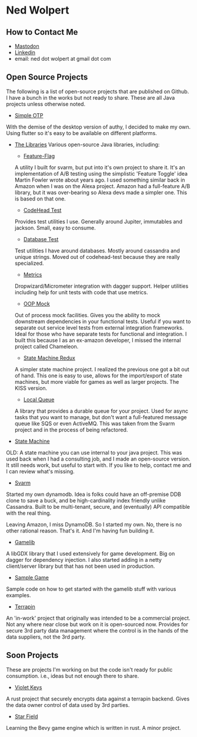 # Ned Wolpert

## How to Contact Me
- <a rel="me" href="https://hachyderm.io/@CodeHead">Mastodon</a>
- <a href="https://www.linkedin.com/in/wolpert">Linkedin</a>
- email: ned dot wolpert at gmail dot com

## Open Source Projects

The following is a list of open-source projects that are published on Github. I
have a bunch in the works but not ready to share. These are all Java projects unless
otherwise noted.

* [Simple OTP](https://github.com/Simple-OTP/simple-otp)

With the demise of the desktop version of authy, I decided to make my own.
Using flutter so it's easy to be available on different platforms. 

* [The Libraries](https://github.com/wolpert/libraries/)
Various open-source Java libraries, including:

	* [Feature-Flag](https://github.com/wolpert/libraries/tree/main/feature-flag)

	A utility I built for svarm, but put into it's own project to share
	it.  It's an implementation of A/B testing using the simplistic
	'Feature Toggle' idea Martin Fowler wrote about years ago. I used
	something similar back in Amazon when I was on the Alexa
	project. Amazon had a full-feature A/B library, but it was
	over-bearing so Alexa devs made a simpler one. This is based on that
	one.

    * [CodeHead Test](https://github.com/wolpert/libraries/tree/main/codehead-test)

	Provides test utilities I use. Generally around Jupiter, immutables and
	jackson. Small, easy to consume.


	* [Database Test](https://github.com/wolpert/libraries/tree/main/database-test)

	Test utilities I have around databases. Mostly around cassandra and unique
	strings. Moved out of codehead-test because they are really specialized.

	* [Metrics](https://github.com/wolpert/libraries/tree/main/metrics)

	Dropwizard/Micrometer integration with dagger support. Helper utilities
	including help for unit tests with code that use metrics.

	* [OOP Mock](https://github.com/wolpert/libraries/tree/main/oop-mock)

	Out of process mock facilities. Gives you the ability to mock downstream dependencies
	in your functional tests. Useful if you want to separate out service level
	tests from external integration frameworks. Ideal for those who have separate
	tests for functional and integration. I built this because I as an ex-amazon
	developer, I missed the internal project called Chameleon.

	* [State Machine Redux](https://github.com/wolpert/libraries/tree/main/state-machine-redux)

	A simpler state machine project. I realized the previous one got a bit out
	of hand. This one is easy to use, allows for the import/export of state
	machines, but more viable for games as well as larger projects. The KISS
	version.

	* [Local Queue](https://github.com/wolpert/libraries/tree/main/local-queue)

	A library that provides a durable queue for your project. Used for async
	tasks that you want to manage, but don't want a full-featured message
	queue like SQS or even ActiveMQ. This was taken from the Svarm project
	and in the process of being refactored.


* [State Machine](https://github.com/wolpert/statemachine)

OLD: A state machine you can use internal to your java project. This was used
back when I had a consulting job, and I made an open-source version. It still
needs work, but useful to start with. If you like to help, contact me and I
can review what's missing.


* [Svarm](https://github.com/wolpert/svarm)

Started my own dynamodb. Idea is folks could have an off-premise DDB clone to
save a buck, and be high-cardinality index friendly unlike Cassandra.
Built to be multi-tenant, secure, and (eventually) API compatible with the real thing.

Leaving Amazon, I miss DynamoDB. So I started my own. No, there is no other 
rational reason. That's it. And I'm having fun building it.


* [Gamelib](https://github.com/wolpert/gamelib)

A libGDX library that I used extensively for game development. Big on dagger
for dependency injection. I also started adding in a netty client/server 
library but that has not been used in production.

* [Sample Game](https://github.com/wolpert/sample-game)

Sample code on how to get started with the gamelib stuff with various examples.

* [Terrapin](https://github.com/wolpert/terrapin)

An 'in-work' project that originally was intended to be a commercial project.
Not any where near close but work on it is open-sourced now. Provides for secure
3rd party data management where the control is in the hands of the data suppliers, 
not the 3rd party.

## Soon Projects

These are projects I'm working on but the code isn't ready for public
consumption. i.e., ideas but not enough there to share.

* [Violet Keys](https://github.com/VioletKeys/)

A rust project that securely encrypts data against a terrapin backend. Gives the
data owner control of data used by 3rd parties.

* [Star Field](https://github.com/wolpert/star_field/)

Learning the Bevy game engine which is written in rust. A minor project.
